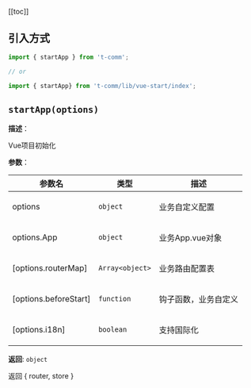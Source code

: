 [[toc]]

## 引入方式

```ts
import { startApp } from 't-comm';

// or

import { startApp} from 't-comm/lib/vue-start/index';
```


## `startApp(options)` 


**描述**：<p>Vue项目初始化</p>

**参数**：


| 参数名 | 类型 | 描述 |
| --- | --- | --- |
| options | <code>object</code> | <p>业务自定义配置</p> |
| options.App | <code>object</code> | <p>业务App.vue对象</p> |
| [options.routerMap] | <code>Array&lt;object&gt;</code> | <p>业务路由配置表</p> |
| [options.beforeStart] | <code>function</code> | <p>钩子函数，业务自定义</p> |
| [options.i18n] | <code>boolean</code> | <p>支持国际化</p> |

**返回**: <code>object</code><br>

<p>返回 { router, store }</p>

